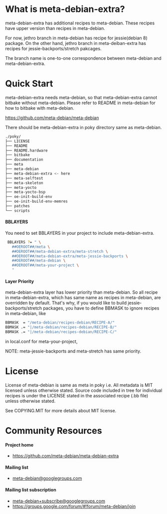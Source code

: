 
What is meta-debian-extra?
==========================

meta-debian-extra has additional recipes to meta-debian.
These recipes have upper version than recipes in meta-debian.

For now, jethro branch in meta-debian has recipe for jessie(debian 8) package.
On the other hand, jethro branch in meta-deiban-extra has recipes for jessie-backports/stretch pakcages.

The branch name is one-to-one correspondence between meta-debian and meta-debian-extra.

Quick Start
===========

meta-debian-extra needs meta-debian, so that meta-debian-extra cannot bitbake without meta-debian.
Please refer to README in meta-debian for how to bitbake with meta-debian.

https://github.com/meta-debian/meta-debian

There should be meta-debian-extra in poky directory same as meta-debian.

```sh
./poky/
├── LICENSE
├── README
├── README.hardware
├── bitbake
├── documentation
├── meta
├── meta-debian
├── meta-debian-extra <- here
├── meta-selftest
├── meta-skeleton
├── meta-yocto
├── meta-yocto-bsp
├── oe-init-build-env
├── oe-init-build-env-memres
├── patches
└── scripts
```

#### BBLAYERS

You need to set BBLAYERS in your project to include meta-debian-extra.

```sh
 BBLAYERS ?= " \
   ##OEROOT##/meta \
   ##OEROOT##/meta-debian-extra/meta-stretch \
   ##OEROOT##/meta-debian-extra/meta-jessie-backports \
   ##OEROOT##/meta-debian \
   ##OEROOT##/meta-your-project \
   "
```

#### Layer Priority

meta-debian-extra layer has lower priority than meta-debian.
So all recipe in meta-debian-extra, which has same name as recipes in meta-debian, are overridden by default.
That's why, if you would like to build jessie-backports/stretch packages,
you have to define BBMASK to ignore recipes in meta-debian, like

```sh
BBMASK  = "/meta-debian/recipes-debian/RECIPE-A/"
BBMASK .= "|/meta-debian/recipes-debian/RECIPE-B/"
BBMASK .= "|/meta-debian/recipes-debian/RECIPE-C/"
```

in local.conf for meta-your-project,

NOTE: meta-jessie-backports and meta-stretch has same priority.

License
=======

License of meta-debian is same as meta in poky i.e. All metadata is MIT licensed unless otherwise stated. Source code included in tree for individual recipes is under the LICENSE stated in the associated recipe (.bb file) unless otherwise stated.

See COPYING.MIT for more details about MIT license.

Community Resources
===================

#### Project home

* https://github.com/meta-debian/meta-debian-extra

#### Mailing list

* meta-debian@googlegroups.com

#### Mailing list subscription

* meta-debian+subscribe@googlegroups.com
* https://groups.google.com/forum/#!forum/meta-debian/join
